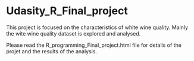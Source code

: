 # Udasity_R_Final_project
This project is focused on the characteristics of white wine quality. Mainly the wite wine quality dataset is explored and analysed.

Please read the R_programming_Final_project.html file for details of the projet and the results of the analysis.
